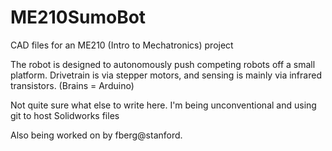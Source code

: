 ME210SumoBot
============

CAD files for an ME210 (Intro to Mechatronics) project

The robot is designed to autonomously push competing robots off a small platform.
Drivetrain is via stepper motors, and sensing is mainly via infrared transistors. (Brains = Arduino)

Not quite sure what else to write here. I'm being unconventional and using git to host Solidworks files

Also being worked on by fberg@stanford.
